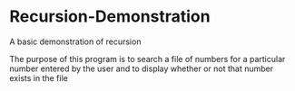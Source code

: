 # Recursion-Demonstration
A basic demonstration of recursion

The purpose of this program is to search a file of numbers for a particular number entered by the user and to display whether or not that number exists in the file
